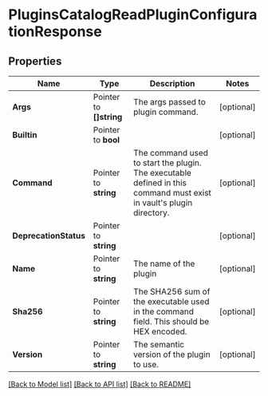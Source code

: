 # PluginsCatalogReadPluginConfigurationResponse


## Properties

Name | Type | Description | Notes
------------ | ------------- | ------------- | -------------
**Args** | Pointer to **[]string** | The args passed to plugin command. | [optional] 
**Builtin** | Pointer to **bool** |  | [optional] 
**Command** | Pointer to **string** | The command used to start the plugin. The executable defined in this command must exist in vault&#x27;s plugin directory. | [optional] 
**DeprecationStatus** | Pointer to **string** |  | [optional] 
**Name** | Pointer to **string** | The name of the plugin | [optional] 
**Sha256** | Pointer to **string** | The SHA256 sum of the executable used in the command field. This should be HEX encoded. | [optional] 
**Version** | Pointer to **string** | The semantic version of the plugin to use. | [optional] 





[[Back to Model list]](../README.md#documentation-for-models) [[Back to API list]](../README.md#documentation-for-api-endpoints) [[Back to README]](../README.md)



